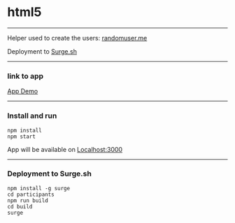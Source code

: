 # html5
---
Helper used to create the users: [randomuser.me](https://randomuser.me/)

Deployment to [Surge.sh](https://surge.sh/)

---
### link to app
[App Demo](secret-behavior.surge.sh)

---
### Install and run
```
npm install
npm start
```
App will be available on [Localhost:3000](http://localhost:3000/)

---

### Deployment to Surge.sh
```
npm install -g surge
cd participants
npm run build
cd build
surge
```